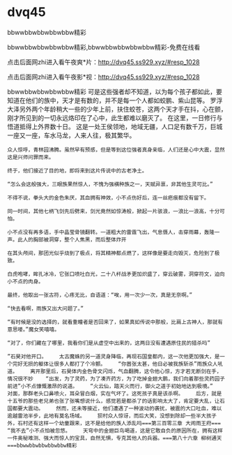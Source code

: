 # dvq45
bbwwbbwbbwbbwbbw精彩

bbwwbbwbbwbbwbbw精彩,bbwwbbwbbwbbwbbw精彩-免费在线看

点击后面网zhi进入看午夜爽*片：http://dvq45.ss929.xyz/#resp_1028

点击后面网zhi进入看午夜影*视：http://dvq45.ss929.xyz/#resp_1028

bbwwbbwbbwbbwbbw精彩    可是这些强者却不知道，以为每个孩子都如此，要知道在他们的族中，天才是有数的，并不是每一个人都如蛟鹏、紫山昆等。    罗浮大泽另外两个年龄稍大一些的少年上前，扶住蛟苍，这两个天才手在抖，心在颤，刚才所见到的一切永远烙印在了心中，此生都难以磨灭了。    在这里，一日修行与悟道抵得上外界数十日。    这是一处王侯领地，地域无疆，人口足有数千万，巨城一座又一座，车水马龙，人来人往，极其繁华。

    众人惊呼，青林园沸腾。虽然早有预感，但是等到这位强者真身亲临，人们还是心中大震，显然这是兴师问罪而来。

    终于，他们接近了目的地，即将来到这片传说中的古老净土。

    “怎么会这般强大，三眼族果然惊人，不愧为强横种族之一，天赋异禀，非其他生灵可比。”

    不得不说，拳头大的金色朱厌，其血拥有神效，小不点伤好后，连一丝疤痕都没有留下。

    同一时间，其他七柄飞剑先后劈来，剑光竟然如惊涛般，掀起一片骇浪，一浪比一浪高，十分可怕。

    小不点没有再多语，手中晶莹骨镜翻转。一道粗大的雷霆飞出，气息慑人，击穿雨幕，轰隆一声。此人的胸部被洞穿，整个人焦黑，而后整体炸开

    在其头颅间，那团光似乎烧到了极点，将其精神都点燃了，这样像是要走向毁灭，危险到了极致。

    白虎咆哮，眸孔冰冷，它张口喷吐白光，二十八杆战矛更加炽盛了，穿云破雾，洞穿符文，迫向小不点的肉身。

    最终，他取出一张古符，心疼无比，自语道：“唉，用一次少一次，真是无奈啊。”

    “快去看啊，雨族又出大问题了。”

    “有时候是没的选择的，就看重瞳者是否回来了，如果真如传说中那般，比肩上古神人，那就有意思喽。”魔女笑嘻嘻。

    “对了，你们藏在了哪里，我看你们是从虚空中出来的，这两日没有遭遇原住民的猎杀吗”

    ”石昊对他开口。    太古魔蛛的另一道灵身降临，再现石国皇都内，这一次他更加强大，是一个完好无损的躯体让很多人都打了个冷颤。    “你嚣张太甚，他日必被我族斩杀”雨族众人吼道。    离开那里后，石昊体内金色骨文闪烁，气血翻腾，这令他心惊，方才若无断剑在手，情况很不妙    “出发，为了灵药，为了凑齐药方，为了吃掉金翅大鹏，我们向着那些灵药园子前进”小不点慷慨激昂的说道。    “火云仙，踏天火而行，御火之道于初始地达到极境。”    对面，那群老头口鼻喷火，耳朵冒白烟，实在气坏了。这死孩子真是该杀啊。    后方，就是十五爷的那些老兄弟也张了张嘴想说什么，感觉若是都杀了的话影响太大了，肯定要大乱，让石国都要大震动。    然而，还未等接近，他们遭遇了一种波动的袭扰，被震的大口吐血，难以逾越雷池半步，此地有莫名场域。    狈村众人惊讶，而后大笑，没想到除却一些半大孩子外，石村还有这样一个幼童跟来，这不是给他的族人添乱吗===第三百零三章 大闹雨王府===    “我不去”小不点怕被忽悠。    天穹中的金翅巨鸟喝道，这是它敢自负的原因所在，拥有这样一件奥秘难测、强大而惊人的宝具，自然无惧，专克其他人的兵器。===第八十六章 柳树通天===bbwwbbwbbwbbwbbw精彩
